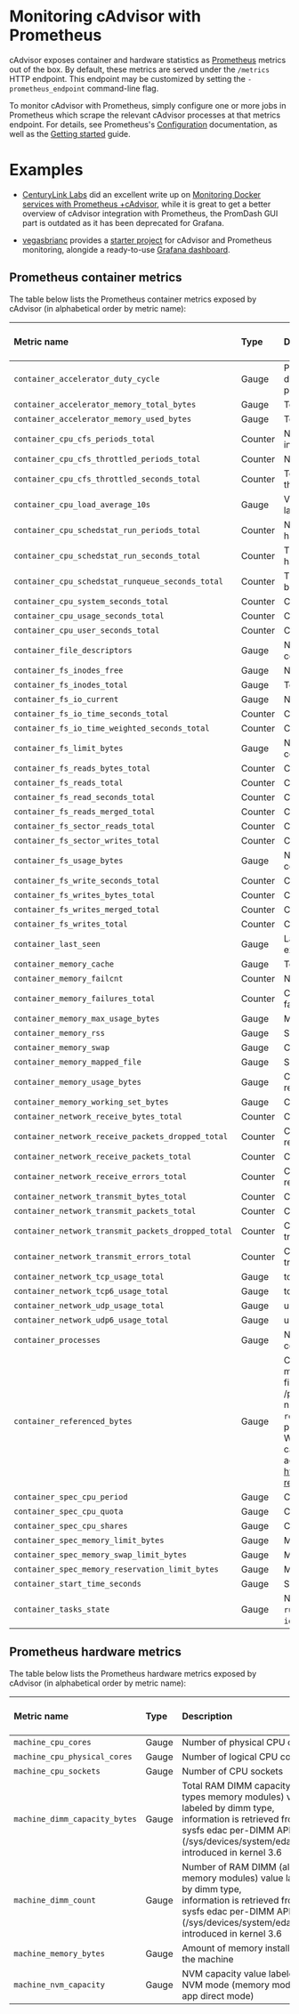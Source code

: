 # Monitoring cAdvisor with Prometheus

cAdvisor exposes container and hardware statistics as [Prometheus](https://prometheus.io) metrics out of the box. By default, these metrics are served under the `/metrics` HTTP endpoint. This endpoint may be customized by setting the `-prometheus_endpoint` command-line flag.

To monitor cAdvisor with Prometheus, simply configure one or more jobs in Prometheus which scrape the relevant cAdvisor processes at that metrics endpoint. For details, see Prometheus's [Configuration](https://prometheus.io/docs/operating/configuration/) documentation, as well as the [Getting started](https://prometheus.io/docs/introduction/getting_started/) guide.

# Examples

* [CenturyLink Labs](https://labs.ctl.io/) did an excellent write up on [Monitoring Docker services with Prometheus +cAdvisor](https://www.ctl.io/developers/blog/post/monitoring-docker-services-with-prometheus/), while it is great to get a better overview of cAdvisor integration with Prometheus, the PromDash GUI part is outdated as it has been deprecated for Grafana.

* [vegasbrianc](https://github.com/vegasbrianc) provides a [starter project](https://github.com/vegasbrianc/prometheus) for cAdvisor and Prometheus monitoring, alongide a ready-to-use [Grafana dashboard](https://github.com/vegasbrianc/grafana_dashboard).

## Prometheus container metrics

The table below lists the Prometheus container metrics exposed by cAdvisor (in alphabetical order by metric name):

Metric name | Type | Description | Unit (where applicable)
:-----------|:-----|:------------|:-----------------------
`container_accelerator_duty_cycle` | Gauge | Percent of time over the past sample period during which the accelerator was actively processing | percentage
`container_accelerator_memory_total_bytes` | Gauge | Total accelerator memory | bytes
`container_accelerator_memory_used_bytes` | Gauge | Total accelerator memory allocated | bytes
`container_cpu_cfs_periods_total` | Counter | Number of elapsed enforcement period intervals |
`container_cpu_cfs_throttled_periods_total` | Counter | Number of throttled period intervals |
`container_cpu_cfs_throttled_seconds_total` | Counter | Total time duration the container has been throttled | seconds
`container_cpu_load_average_10s` | Gauge | Value of container cpu load average over the last 10 seconds |
`container_cpu_schedstat_run_periods_total` | Counter | Number of times processes of the cgroup have run on the cpu |
`container_cpu_schedstat_run_seconds_total` | Counter | Time duration the processes of the container have run on the CPU | seconds
`container_cpu_schedstat_runqueue_seconds_total` | Counter | Time duration processes of the container have been waiting on a runqueue | seconds
`container_cpu_system_seconds_total` | Counter | Cumulative system cpu time consumed | seconds
`container_cpu_usage_seconds_total` | Counter | Cumulative cpu time consumed | seconds
`container_cpu_user_seconds_total` | Counter | Cumulative user cpu time consumed | seconds
`container_file_descriptors` | Gauge | Number of open file descriptors for the container |
`container_fs_inodes_free` | Gauge | Number of available Inodes |
`container_fs_inodes_total` | Gauge | Total number of Inodes |
`container_fs_io_current` | Gauge | Number of I/Os currently in progress |
`container_fs_io_time_seconds_total` | Counter | Cumulative count of seconds spent doing I/Os | seconds
`container_fs_io_time_weighted_seconds_total` | Counter | Cumulative weighted I/O time | seconds
`container_fs_limit_bytes` | Gauge | Number of bytes that can be consumed by the container on this filesystem | bytes
`container_fs_reads_bytes_total` | Counter | Cumulative count of bytes read | bytes
`container_fs_reads_total` | Counter | Cumulative count of reads completed |
`container_fs_read_seconds_total` | Counter | Cumulative count of seconds spent reading |
`container_fs_reads_merged_total` | Counter | Cumulative count of reads merged
`container_fs_sector_reads_total` | Counter | Cumulative count of sector reads completed
`container_fs_sector_writes_total` | Counter | Cumulative count of sector writes completed
`container_fs_usage_bytes` | Gauge | Number of bytes that are consumed by the container on this filesystem | bytes
`container_fs_write_seconds_total` | Counter | Cumulative count of seconds spent writing | seconds
`container_fs_writes_bytes_total` | Counter | Cumulative count of bytes written | bytes
`container_fs_writes_merged_total` | Counter | Cumulative count of writes merged |
`container_fs_writes_total` | Counter | Cumulative count of writes completed |
`container_last_seen` | Gauge | Last time a container was seen by the exporter | timestamp
`container_memory_cache` | Gauge | Total page cache memory | bytes
`container_memory_failcnt` | Counter | Number of memory usage hits limits |
`container_memory_failures_total` | Counter | Cumulative count of memory allocation failures |
`container_memory_max_usage_bytes` | Gauge | Maximum memory usage recorded | bytes
`container_memory_rss` | Gauge | Size of RSS | bytes
`container_memory_swap` | Gauge | Container swap usage | bytes
`container_memory_mapped_file` | Gauge | Size of memory mapped files | bytes
`container_memory_usage_bytes` | Gauge | Current memory usage, including all memory regardless of when it was accessed | bytes
`container_memory_working_set_bytes` | Gauge | Current working set | bytes
`container_network_receive_bytes_total` | Counter | Cumulative count of bytes received | bytes
`container_network_receive_packets_dropped_total` | Counter | Cumulative count of packets dropped while receiving |
`container_network_receive_packets_total` | Counter | Cumulative count of packets received |
`container_network_receive_errors_total` | Counter | Cumulative count of errors encountered while receiving |
`container_network_transmit_bytes_total` | Counter | Cumulative count of bytes transmitted | bytes
`container_network_transmit_packets_total` | Counter | Cumulative count of packets transmitted |
`container_network_transmit_packets_dropped_total` | Counter | Cumulative count of packets dropped while transmitting |
`container_network_transmit_errors_total` | Counter | Cumulative count of errors encountered while transmitting |
`container_network_tcp_usage_total` | Gauge | tcp connection usage statistic for container |
`container_network_tcp6_usage_total` | Gauge | tcp6 connection usage statistic for container |
`container_network_udp_usage_total` | Gauge | udp connection usage statistic for container |
`container_network_udp6_usage_total` | Gauge | udp6 connection usage statistic for container |
`container_processes` | Gauge | Number of processes running inside the container |
`container_referenced_bytes` | Gauge |  Container referenced bytes during last measurements cycle based on Referenced field in /proc/smaps file, with /proc/PIDs/clear_refs set to 1 after defined number of cycles configured through `referenced_reset_interval` cAdvisor parameter.</br>Warning: this is intrusive collection, because can influence kernel page reclaim policy and add latency. Refer to https://github.com/brendangregg/wss#wsspl-referenced-page-flag for more details. | bytes
`container_spec_cpu_period` | Gauge | CPU period of the container |
`container_spec_cpu_quota` | Gauge | CPU quota of the container |
`container_spec_cpu_shares` | Gauge | CPU share of the container |
`container_spec_memory_limit_bytes` | Gauge | Memory limit for the container | bytes
`container_spec_memory_swap_limit_bytes` | Gauge | Memory swap limit for the container | bytes
`container_spec_memory_reservation_limit_bytes` | Gauge | Memory reservation limit for the container | bytes
`container_start_time_seconds` | Gauge | Start time of the container since unix epoch | seconds
`container_tasks_state` | Gauge | Number of tasks in given state (`sleeping`, `running`, `stopped`, `uninterruptible`, or `ioawaiting`) |

## Prometheus hardware metrics

The table below lists the Prometheus hardware metrics exposed by cAdvisor (in alphabetical order by metric name):

Metric name | Type | Description | Unit (where applicable)
:-----------|:-----|:------------|:-----------------------
`machine_cpu_cores` | Gauge | Number of physical CPU cores |
`machine_cpu_physical_cores` | Gauge | Number of logical CPU cores |
`machine_cpu_sockets` | Gauge | Number of CPU sockets |
`machine_dimm_capacity_bytes` | Gauge | Total RAM DIMM capacity (all types memory modules) value labeled by dimm type,<br>information is retrieved from sysfs edac per-DIMM API (/sys/devices/system/edac/mc/) introduced in kernel 3.6 | bytes
`machine_dimm_count` | Gauge | Number of RAM DIMM (all types memory modules) value labeled by dimm type,<br>information is retrieved from sysfs edac per-DIMM API (/sys/devices/system/edac/mc/) introduced in kernel 3.6 |
`machine_memory_bytes` | Gauge | Amount of memory installed on the machine | bytes
`machine_nvm_capacity` | Gauge | NVM capacity value labeled by NVM mode (memory mode or app direct mode) | bytes
